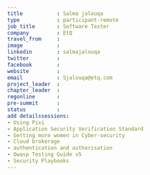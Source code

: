 ```yaml
---
title           : Salma jalouqa
type            : participant-remote
job_title       : Software Tester 
company         : EtQ
travel_from     : 
image           : 
linkedin        : salmajalouqa
twitter         : 
facebook        : 
website         : 
email           : Sjalouqa@etq.com
project_leader  : 
chapter_leader  : 
regonline       :
pre-summit      :
status          : 
add detailssessions:    
- Using Pixi	
- Application Security Verification Standard    
- Getting more women in Cyber-security	
- Cloud brokerage 
- authentication and authorisation    
- Owasp Testing Guide v5    
- Security Playbooks
---
```

